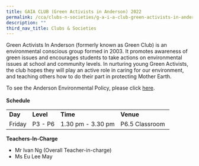 ```yaml
---
title: GAIA CLUB (Green Activists in Anderson) 2022
permalink: /cca/clubs-n-societies/g-a-i-a-club-green-activists-in-anderson-2022
description: ""
third_nav_title: Clubs & Societies
---
```

<p>Green Activists In Anderson (formerly known as Green Club) is an environmental conscious group formed in 2003. It promotes awareness of green issues and encourages students to take actions on environmental issues at school and community levels. In nurturing young Green Activists, the club hopes they will play an active role in caring for our environment, and teaching others how to do their part in protecting Mother Earth.</p>
<p>To see the Anderson&nbsp;Environmental Policy, please click&nbsp;<a href="https://moe-andersonpri-staging.netlify.app/files/APS%20Environment%20Policy.pdf" target="_blank" rel="noopener">here</a>.<br /><br><strong>Schedule</strong></p>
<table border="0" cellspacing="0" cellpadding="3">
<tbody>
<tr>
<td><strong>Day</strong></td>
<td><strong>Level</strong></td>
<td><strong>Time</strong></td>
<td><strong>Venue</strong></td>
</tr>
<tr>
<td>
<div>Friday</div>
</td>
<td>P3 - P6</td>
<td>1.30 pm - 3.30 pm</td>
<td>P6.5 Classroom&nbsp;</td>
</tr>
</tbody>
</table>
<p><strong>Teachers-In-Charge</strong></p>
<ul>
<li>Mr Ivan Ng&nbsp;(Overall Teacher-in-charge)</li>
<li>Ms Eu Lee May</li>
</ul>